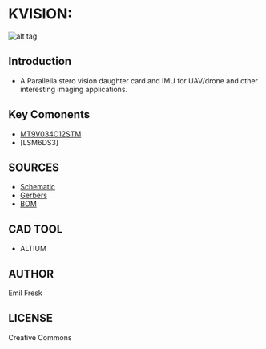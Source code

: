 KVISION: 
========================

![alt tag](common/docs/kvision.jpg)

## Introduction
* A Parallella stero vision daughter card and IMU for UAV/drone and other interesting imaging applications.

## Key Comonents

* [MT9V034C12STM](http://www.onsemi.com/pub_link/Collateral/MT9V034-D.PDF)
* [LSM6DS3]

## SOURCES

* [Schematic](docs/kvision_schematic.pdf)
* [Gerbers](mfg/gerbers/)
* [BOM](bom/kvision_bom.xls)

## CAD TOOL

* ALTIUM

## AUTHOR

Emil Fresk

## LICENSE

Creative Commons
